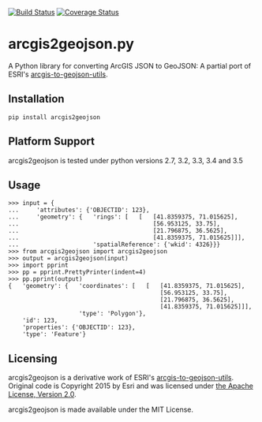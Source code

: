 [![Build Status](https://travis-ci.org/chris48s/arcgis2geojson.svg?branch=master)](https://travis-ci.org/chris48s/arcgis2geojson)
[![Coverage Status](https://coveralls.io/repos/github/chris48s/arcgis2geojson/badge.svg?branch=master)](https://coveralls.io/github/chris48s/arcgis2geojson?branch=master)

# arcgis2geojson.py
A Python library for converting ArcGIS JSON to GeoJSON: A partial port of ESRI's [arcgis-to-geojson-utils](https://github.com/Esri/arcgis-to-geojson-utils/).

## Installation
```
pip install arcgis2geojson
```

## Platform Support
arcgis2geojson is tested under python versions 2.7, 3.2, 3.3, 3.4 and 3.5

## Usage

```
>>> input = {
...     'attributes': {'OBJECTID': 123},
...     'geometry': {   'rings': [   [   [41.8359375, 71.015625],
...                                      [56.953125, 33.75],
...                                      [21.796875, 36.5625],
...                                      [41.8359375, 71.015625]]],
...                     'spatialReference': {'wkid': 4326}}}
>>> from arcgis2geojson import arcgis2geojson
>>> output = arcgis2geojson(input)
>>> import pprint
>>> pp = pprint.PrettyPrinter(indent=4)
>>> pp.pprint(output)
{   'geometry': {   'coordinates': [   [   [41.8359375, 71.015625],
                                           [56.953125, 33.75],
                                           [21.796875, 36.5625],
                                           [41.8359375, 71.015625]]],
                    'type': 'Polygon'},
    'id': 123,
    'properties': {'OBJECTID': 123},
    'type': 'Feature'}
```

## Licensing

arcgis2geojson is a derivative work of ESRI's [arcgis-to-geojson-utils](https://github.com/Esri/arcgis-to-geojson-utils/). Original code is Copyright 2015 by Esri and was licensed under [the Apache License, Version 2.0](http://www.apache.org/licenses/LICENSE-2.0).

arcgis2geojson is made available under the MIT License.
